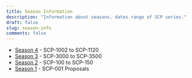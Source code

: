 ```yaml
---
title: Season Information
description: "Information about seasons, dates range of SCP series."
draft: false
slug: season-info
comments: false
---
```


* [Season 4](/categories/season-4) - SCP-1002 to SCP-1120
* [Season 3](/categories/season-3) - SCP-3000 to SCP-3500
* [Season 2](/categories/season-2) - SCP-100 to SCP-150
* [Season 1](/categories/season-1) - SCP-001 Proposals
